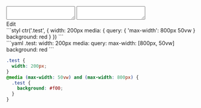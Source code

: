 <div data-size="200" class="code-cont" data-example="multiple-B">
    <div class="code">
        <div class="code-wrap">
            <textarea id="stylus"></textarea>
            <textarea id="css"></textarea>
            <div class="edit-code">
                <span>Edit</span>
            </div>
        </div>
    </div>
</div>


<div data-size="200" data-examples="stylus"></div>
```styl
ctr('.test', {
  width: 200px
  media: {
    query: {
      'max-width': 800px 50vw
    }
    background: red
  }
})
```

<div data-size="200" data-examples="yaml"></div>
```yaml
.test:
  width: 200px
  media:
    query:
      max-width: [800px, 50vw]
    background: red
```

```css
.test {
  width: 200px;
}
@media (max-width: 50vw) and (max-width: 800px) {
  .test {
    background: #f00;
  }
}
```
<div class="cf"></div>
